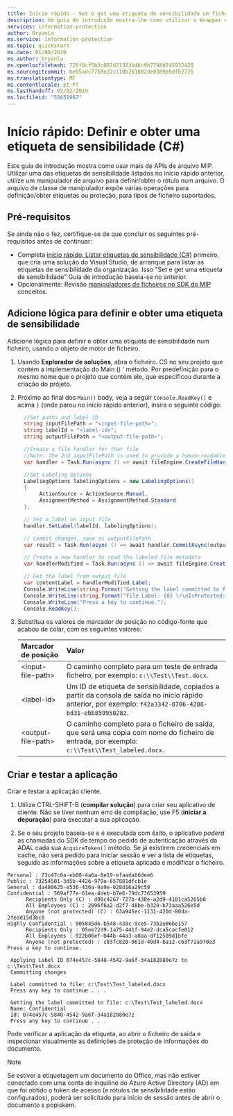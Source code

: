 ```yaml
---
title: Início rápido - Set e get uma etiqueta de sensibilidade um ficheiro com o C# SDK de MIP
description: Um guia de introdução mostra-lhe como utilizar o Wrapper de .NET SDK de proteção de informações de Microsoft para definir e obter uma etiqueta de sensibilidade num ficheiro.
services: information-protection
author: BryanLa
ms.service: information-protection
ms.topic: quickstart
ms.date: 01/09/2019
ms.author: bryanla
ms.openlocfilehash: 726f0cf5b3c087d21323b46c9b7748b545932428
ms.sourcegitcommit: be05adc7750e22c110b261882de0389b9dfb2726
ms.translationtype: MT
ms.contentlocale: pt-PT
ms.lasthandoff: 02/02/2019
ms.locfileid: "55651967"
---
```

# <a name="quickstart-set-and-get-a-sensitivity-label-c"></a>Início rápido: Definir e obter uma etiqueta de sensibilidade (C#)

Este guia de introdução mostra como usar mais de APIs de arquivo MIP. Utilizar uma das etiquetas de sensibilidade listados no início rápido anterior, utilize um manipulador de arquivo para definir/obter o rótulo num arquivo. O arquivo de classe de manipulador expõe várias operações para definição/obter etiquetas ou proteção, para tipos de ficheiro suportados.

## <a name="prerequisites"></a>Pré-requisitos

Se ainda não o fez, certifique-se de que concluir os seguintes pré-requisitos antes de continuar:

- Completa [início rápido: Listar etiquetas de sensibilidade (C#)](quick-file-list-labels-csharp.md) primeiro, que cria uma solução do Visual Studio, de arranque para listar as etiquetas de sensibilidade da organização. Isso "Set e get uma etiqueta de sensibilidade" Guia de introdução baseia-se no anterior.
- Opcionalmente: Revisão [manipuladores de ficheiros no SDK do MIP](concept-handler-file-cpp.md) conceitos.

## <a name="add-logic-to-set-and-get-a-sensitivity-label"></a>Adicione lógica para definir e obter uma etiqueta de sensibilidade

Adicione lógica para definir e obter uma etiqueta de sensibilidade num ficheiro, usando o objeto de motor de ficheiro. 

1. Usando **Explorador de soluções**, abra o ficheiro. CS no seu projeto que contém a implementação do Main () ' método. Por predefinição para o mesmo nome que o projeto que contém ele, que especificou durante a criação do projeto. 

2. Próximo ao final dos `Main()` body, veja a seguir `Console.ReadKey()` e acima `}` (onde parou no início rápido anterior), insira o seguinte código:

   ```csharp
     //Set paths and label ID
     string inputFilePath = "<input-file-path>";
     string labelId = "<label-id>";
     string outputFilePath = "<output-file-path>";

     //Create a file handler for that file
     //Note: the 2nd inputFilePath is used to provide a human-readable content identifier for admin auditing. 
     var handler = Task.Run(async () => await fileEngine.CreateFileHandlerAsync(inputFilePath, inputFilePath, ContentState.Rest, true)).Result;

     //Set Labeling Options
     LabelingOptions labelingOptions = new LabelingOptions()
     {
          ActionSource = ActionSource.Manual,
          AssignmentMethod = AssignmentMethod.Standard
     };

     // Set a label on input file
     handler.SetLabel(labelId, labelingOptions);

     // Commit changes, save as outputFilePath
     var result = Task.Run(async () => await handler.CommitAsync(outputFilePath)).Result;

     // Create a new handler to read the labeled file metadata
     var handlerModified = Task.Run(async () => await fileEngine.CreateFileHandlerAsync(outputFilePath, outputFilePath, ContentState.Rest, true)).Result;

     // Get the label from output file
     var contentLabel = handlerModified.Label;
     Console.WriteLine(string.Format("Getting the label committed to file: {0}", outputFilePath));
     Console.WriteLine(string.Format("File Label: {0} \r\nIsProtected: {1}", contentLabel.Label, contentLabel.IsProtectionAppliedFromLabel.ToString()));
     Console.WriteLine("Press a key to continue.");
     Console.ReadKey();
   ```

3. Substitua os valores de marcador de posição no código-fonte que acabou de colar, com os seguintes valores:

   | Marcador de posição | Valor |
   |:----------- |:----- |
   | \<input-file-path\> | O caminho completo para um teste de entrada ficheiro, por exemplo: `c:\\Test\\Test.docx`. |
   | \<label-id\> | Um ID de etiqueta de sensibilidade, copiados a partir da consola de saída no início rápido anterior, por exemplo: `f42a3342-8706-4288-bd31-ebb85995028z`. |
   | \<output-file-path\> | O caminho completo para o ficheiro de saída, que será uma cópia com nome do ficheiro de entrada, por exemplo: `c:\\Test\\Test_labeled.docx`. |

## <a name="build-and-test-the-application"></a>Criar e testar a aplicação

Criar e testar a aplicação cliente. 

1. Utilize CTRL-SHIFT-B (**compilar solução**) para criar seu aplicativo de cliente. Não se tiver nenhum erro de compilação, use F5 (**iniciar a depuração**) para executar a sua aplicação.

2. Se o seu projeto baseia-se e é executada com êxito, o aplicativo *poderá* as chamadas do SDK de tempo do pedido de autenticação através da ADAL cada sua `AcquireToken()` método. Se já existirem credenciais em cache, não será pedido para iniciar sessão e ver a lista de etiquetas, seguido as informações sobre a etiqueta aplicada e modificar o ficheiro.

  ```console   
  Personal : 73c47c6a-eb00-4a6a-8e19-efaada66dee6
  Public : 73254501-3d5b-4426-979a-657881dfcb1e
  General : da480625-e536-430a-9a9e-028d16a29c59
  Confidential : 569af77e-61ea-4deb-b7e6-79dc73653959
        Recipients Only (C) : d98c4267-727b-430e-a2d9-4181ca5265b0
        All Employees (C) : 2096f6a2-d2f7-48be-b329-b73aaa526e5d
        Anyone (not protected) (C) : 63a945ec-1131-420d-80da-2fedd15d3bc0
  Highly Confidential : 905845d6-b548-439c-9ce5-73b2e06be157
        Recipients Only : 05ee72d9-1a75-441f-94e2-dca5cacfe012
        All Employees : 922b06ef-044b-44a3-a8aa-df12509d1bfe
        Anyone (not protected) : c83fc820-961d-40d4-ba12-c63f72a970a3
  Press a key to continue.

   Applying Label ID 074e457c-5848-4542-9a6f-34a182080e7z to c:\Test\Test.docx
   Committing changes
   
   Label committed to file: c:\Test\Test_labeled.docx
   Press any key to continue . . .
  
   Getting the label committed to file: c:\Test\Test_labeled.docx
   Name: Confidential
   Id: 074e457c-5848-4542-9a6f-34a182080e7z
   Press any key to continue . . .
   ```

Pode verificar a aplicação da etiqueta, ao abrir o ficheiro de saída e inspecionar visualmente as definições de proteção de informações do documento.

> [!NOTE]
> Se estiver a etiquetagem um documento do Office, mas não estiver conectado com uma conta de inquilino do Azure Active Directory (AD) em que foi obtido o token de acesso (e rótulos de sensibilidade estão configurados), poderá ser solicitado para início de sessão antes de abrir o documento s popiskem. 
